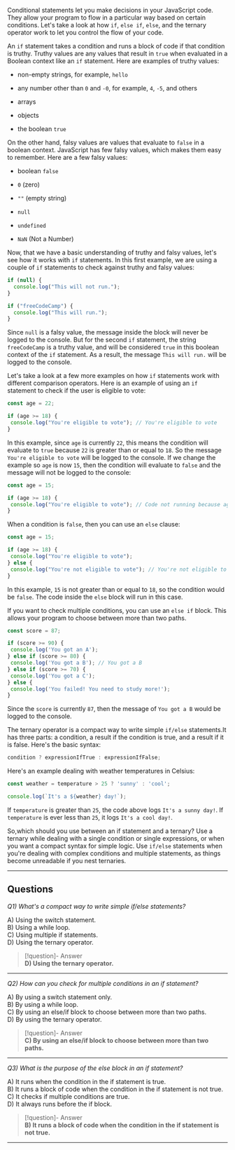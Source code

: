 Conditional statements let you make decisions in your JavaScript code. They allow your program to flow in a particular way based on certain conditions. Let's take a look at how `if`, `else if`, `else`, and the ternary operator work to let you control the flow of your code.

An `if` statement takes a condition and runs a block of code if that condition is truthy. Truthy values are any values that result in `true` when evaluated in a Boolean context like an `if` statement. Here are examples of truthy values:

*   non-empty strings, for example, `hello`
    
*   any number other than `0` and `-0`, for example, `4`, `-5`, and others
    
*   arrays
    
*   objects
    
*   the boolean `true`
    

On the other hand, falsy values are values that evaluate to `false` in a boolean context. JavaScript has few falsy values, which makes them easy to remember. Here are a few falsy values:

*   boolean `false`
    
*   `0` (zero)
    
*   `""` (empty string)
    
*   `null`
    
*   `undefined`
    
*   `NaN` (Not a Number)
    

Now, that we have a basic understanding of truthy and falsy values, let's see how it works with `if` statements. In this first example, we are using a couple of `if` statements to check against truthy and falsy values:

```js
if (null) {
  console.log("This will not run.");
}

if ("freeCodeCamp") {
  console.log("This will run.");
}
```

Since `null` is a falsy value, the message inside the block will never be logged to the console. But for the second `if` statement, the string `freeCodeCamp` is a truthy value, and will be considered `true` in this boolean context of the `if` statement. As a result, the message `This will run.` will be logged to the console.

Let's take a look at a few more examples on how `if` statements work with different comparison operators. Here is an example of using an `if` statement to check if the user is eligible to vote:

```js
const age = 22;

if (age >= 18) {
 console.log("You're eligible to vote"); // You're eligible to vote
}
```

In this example, since `age` is currently `22`, this means the condition will evaluate to `true` because `22` is greater than or equal to `18`. So the message `You're eligible to vote` will be logged to the console. If we change the example so `age` is now `15`, then the condition will evaluate to `false` and the message will not be logged to the console:

```js
const age = 15;

if (age >= 18) {
 console.log("You're eligible to vote"); // Code not running because age is less than 18
}
```

When a condition is `false`, then you can use an `else` clause:

```js
const age = 15;

if (age >= 18) {
 console.log("You're eligible to vote");
} else {
 console.log("You're not eligible to vote"); // You're not eligible to vote
}
```

In this example, `15` is not greater than or equal to `18`, so the condition would be `false`. The code inside the `else` block will run in this case.

If you want to check multiple conditions, you can use an `else if` block. This allows your program to choose between more than two paths.

```js
const score = 87;

if (score >= 90) {
 console.log('You got an A'); 
} else if (score >= 80) {
 console.log('You got a B'); // You got a B
} else if (score >= 70) {
 console.log('You got a C');
} else {
 console.log('You failed! You need to study more!');
}
```

Since the `score` is currently `87`, then the message of `You got a B` would be logged to the console.

The ternary operator is a compact way to write simple `if/else` statements.It has three parts: a condition, a result if the condition is true, and a result if it is false. Here's the basic syntax:

```js
condition ? expressionIfTrue : expressionIfFalse;
```

Here's an example dealing with weather temperatures in Celsius:

```js
const weather = temperature > 25 ? 'sunny' : 'cool';

console.log(`It's a ${weather} day!`);
```

If `temperature` is greater than `25`, the code above logs `It's a sunny day!`. If `temperature` is ever less than `25`, it logs `It's a cool day!`.

So,which should you use between an if statement and a ternary? Use a ternary while dealing with a single condition or single expressions, or when you want a compact syntax for simple logic. Use `if/else` statements when you're dealing with complex conditions and multiple statements, as things become unreadable if you nest ternaries.

---
## Questions

*Q1) What's a compact way to write simple if/else statements?*

A) Using the switch statement.  
B) Using a while loop.  
C) Using multiple if statements.  
D) Using the ternary operator.  

> [!question]- Answer  
> **D) Using the ternary operator.**  

---

*Q2) How can you check for multiple conditions in an if statement?*

A) By using a switch statement only.  
B) By using a while loop.  
C) By using an else/if block to choose between more than two paths.  
D) By using the ternary operator.  

> [!question]- Answer  
> **C) By using an else/if block to choose between more than two paths.**  

---

*Q3) What is the purpose of the else block in an if statement?*

A) It runs when the condition in the if statement is true.  
B) It runs a block of code when the condition in the if statement is not true.  
C) It checks if multiple conditions are true.  
D) It always runs before the if block.  

> [!question]- Answer  
> **B) It runs a block of code when the condition in the if statement is not true.**  

---